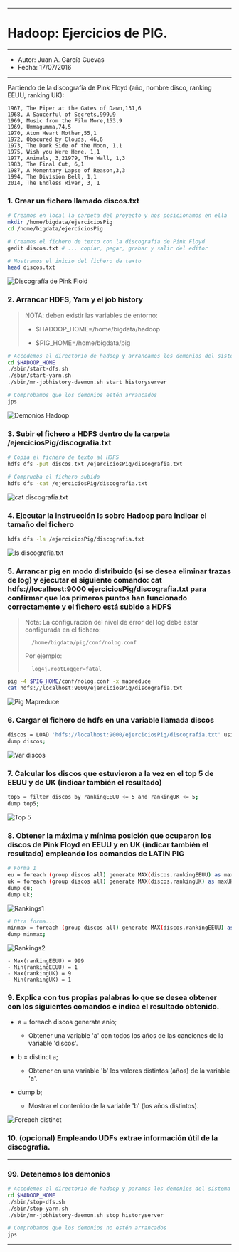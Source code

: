 ***
# Hadoop: Ejercicios de PIG.
***
- Autor: Juan A. García Cuevas
- Fecha: 17/07/2016

***

Partiendo de la discografía de Pink Floyd (año, nombre disco, ranking EEUU, ranking UK):

    1967, The Piper at the Gates of Dawn,131,6
    1968, A Saucerful of Secrets,999,9
    1969, Music from the Film More,153,9
    1969, Ummagumma,74,5
    1970, Atom Heart Mother,55,1
    1972, Obscured by Clouds, 46,6
    1973, The Dark Side of the Moon, 1,1
    1975, Wish you Were Here, 1,1
    1977, Animals, 3,21979, The Wall, 1,3
    1983, The Final Cut, 6,1
    1987, A Momentary Lapse of Reason,3,3
    1994, The Division Bell, 1,1
    2014, The Endless River, 3, 1

### 1. Crear un fichero llamado discos.txt

```bash
# Creamos en local la carpeta del proyecto y nos posicionamos en ella
mkdir /home/bigdata/ejerciciosPig
cd /home/bigdata/ejerciciosPig

# Creamos el fichero de texto con la discografía de Pink Floyd
gedit discos.txt # ... copiar, pegar, grabar y salir del editor

# Mostramos el inicio del fichero de texto
head discos.txt
```

![Discografía de Pink Floid](images/DiscografiaPinkFloid.png)

### 2. Arrancar HDFS, Yarn y el job history

>
>NOTA: deben existir las variables de entorno:
>
>- $HADOOP_HOME=/home/bigdata/hadoop
>
>- $PIG_HOME=/home/bigdata/pig
>

```bash
# Accedemos al directorio de hadoop y arrancamos los demonios del sistema
cd $HADOOP_HOME
./sbin/start-dfs.sh
./sbin/start-yarn.sh
./sbin/mr-jobhistory-daemon.sh start historyserver

# Comprobamos que los demonios estén arrancados
jps
```

![Demonios Hadoop](images/DemoniosHadoop.png)

### 3. Subir el fichero a HDFS dentro de la carpeta /ejerciciosPig/discografia.txt

```bash
# Copia el fichero de texto al HDFS
hdfs dfs -put discos.txt /ejerciciosPig/discografia.txt

# Comprueba el fichero subido
hdfs dfs -cat /ejerciciosPig/discografia.txt
```

![cat discografia.txt](images/CatDiscografia.png)

### 4. Ejecutar la instrucción ls sobre Hadoop para indicar el tamaño del fichero

```bash
hdfs dfs -ls /ejerciciosPig/discografia.txt
```

![ls discografia.txt](images/LsDiscografia.png)

### 5. Arrancar pig en modo distribuido (si se desea eliminar trazas de log) y ejecutar el siguiente comando: cat hdfs://localhost:9000 ejerciciosPig/discografia.txt para confirmar que los primeros puntos han funcionado correctamente y el fichero está subido a HDFS

> Nota: La configuración del nivel de error del log debe estar configurada en el fichero:
>
>       /home/bigdata/pig/conf/nolog.conf
>
> Por ejemplo:
>
>       log4j.rootLogger=fatal

```bash
pig -4 $PIG_HOME/conf/nolog.conf -x mapreduce
cat hdfs://localhost:9000/ejerciciosPig/discografia.txt
```

![Pig Mapreduce](images/PigMapreduce.png)

### 6. Cargar el fichero de hdfs en una variable llamada discos

```bash
discos = LOAD 'hdfs://localhost:9000/ejerciciosPig/discografia.txt' using PigStorage (',') AS (annio: int, nombredisco: chararray, rankingEEUU: int, rankingUK: int);
dump discos;
```

![Var discos](images/VarDiscos.png)

### 7. Calcular los discos que estuvieron a la vez en el top 5 de EEUU y de UK (indicar también el resultado)

```bash
top5 = filter discos by rankingEEUU <= 5 and rankingUK <= 5;
dump top5;
```

![Top 5](images/Top5.png)

### 8. Obtener la máxima y mínima posición que ocuparon los discos de Pink Floyd en EEUU y en UK (indicar también el resultado)  empleando los comandos de LATIN PIG

```bash
# Forma 1
eu = foreach (group discos all) generate MAX(discos.rankingEEUU) as maxEEUU, MIN(discos.rankingEEUU) as minEEUU;
uk = foreach (group discos all) generate MAX(discos.rankingUK) as maxUK, MIN(discos.rankingUK) as minUK;
dump eu;
dump uk;
```

![Rankings1](images/Rankings1.png)

```bash
# Otra forma...
minmax = foreach (group discos all) generate MAX(discos.rankingEEUU) as maxEEUU, MIN(discos.rankingEEUU) as minEEUU, MAX(discos.rankingUK) as maxUK, MIN(discos.rankingUK) as minUK;
dump minmax;

```

![Rankings2](images/Rankings2.png)

    - Max(rankingEEUU) = 999
    - Min(rankingEEUU) = 1
    - Max(rankingUK) = 9
    - Min(rankingUK) = 1


### 9. Explica con tus propias palabras lo que se desea obtener con los siguientes comandos e indica el resultado obtenido.

- a = foreach discos generate anio;
    - Obtener una variable 'a' con todos los años de las canciones de la variable 'discos'.

- b = distinct a;
    - Obtener en una variable 'b' los valores distintos (años) de la variable 'a'.

- dump b;
    - Mostrar el contenido de la variable 'b' (los años distintos).

![Foreach distinct](images/ForeachDistinct.png)

### 10. (opcional) Empleando UDFs extrae información útil de la discografía.


***

### 99. Detenemos los demonios

```bash
# Accedemos al directorio de hadoop y paramos los demonios del sistema
cd $HADOOP_HOME
./sbin/stop-dfs.sh
./sbin/stop-yarn.sh
./sbin/mr-jobhistory-daemon.sh stop historyserver

# Comprobamos que los demonios no estén arrancados
jps
```

***
